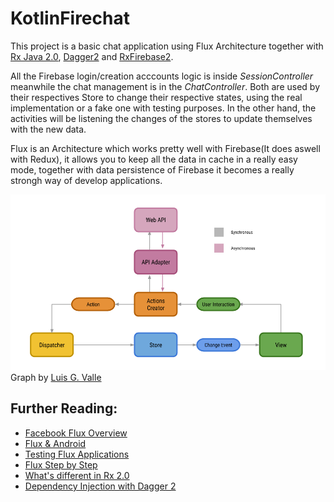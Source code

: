 # KotlinFirechat
This project is a basic chat application using Flux Architecture together with [Rx Java 2.0](https://github.com/ReactiveX/RxJava/tree/2.x), [Dagger2](https://google.github.io/dagger/) and [RxFirebase2](https://github.com/FrangSierra/Rx2Firebase).

All the Firebase login/creation acccounts logic is inside *SessionController* meanwhile the chat management is in the *ChatController*. Both are used by their respectives Store to change their respective states, using the real implementation or a fake one with testing purposes. In the other hand, the activities will be listening the changes of the stores to update themselves with the new data.

Flux is an Architecture which works pretty well with Firebase(It does aswell with Redux), it allows you to keep all the data in cache in a really easy mode, together with data persistence of Firebase it becomes a really strongh way of develop applications.

![alt tag](https://raw.githubusercontent.com/lgvalle/lgvalle.github.io/master/public/images/flux-graph-complete.png)
Graph by [Luis G. Valle](http://lgvalle.xyz/)

## Further Reading:
* [Facebook Flux Overview](https://facebook.github.io/flux/docs/overview.html)
* [Flux & Android](http://armueller.github.io/android/2015/03/29/flux-and-android.html)
* [Testing Flux Applications](https://facebook.github.io/flux/docs/testing-flux-applications.html#content)
* [Flux Step by Step](http://blogs.atlassian.com/2014/08/flux-architecture-step-by-step/)
* [What's different in Rx 2.0](https://github.com/ReactiveX/RxJava/wiki/What's-different-in-2.0)
* [Dependency Injection with Dagger 2](https://guides.codepath.com/android/Dependency-Injection-with-Dagger-2)
